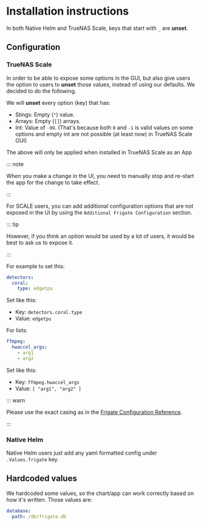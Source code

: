 # Installation instructions

In both Native Helm and TrueNAS Scale, keys that start with `_` are **unset**.

## Configuration

### TrueNAS Scale

In order to be able to expose some options in the GUI,
but also give users the option to users to **unset** those values,
instead of using our defaults. We decided to do the following.

We will **unset** every option (key) that has:

- Stings: Empty (`"`) value.
- Arrays: Empty (`[]`) arrays.
- Int: Value of `-99`.
  (That's because both `0` and `-1` is valid values on some options
  and empty int are not possible (at least now) in TrueNAS Scale GUI)

The above will only be applied when installed in TrueNAS Scale as an App

::: note

When you make a change in the UI, you need to manually stop and re-start the app
for the change to take effect.

:::

For SCALE users, you can add additional configuration options that are not exposed in the UI
by using the `Additional Frigate Configuration` section.

::: tip

However, if you think an option would be used by a lot of users, it would be best to ask us to expose it.

:::

For example to set this:

```yaml
detectors:
  coral:
    type: edgetpu
```

Set like this:

- Key: `detectors.coral.type`
- Value: `edgetpu`

For lists:

```yaml
ffmpeg:
  hwaccel_args:
    - arg1
    - arg2
```

Set like this:

- Key: `ffmpeg.hwaccel_args`
- Value: `[ "arg1", "arg2" ]`

::: warn

Please use the exact casing as in the [Frigate Configuration Reference](https://docs.frigate.video/configuration/index).

:::

### Native Helm

Native Helm users just add any yaml formatted config under `.Values.frigate` key.

## Hardcoded values

We hardcoded some values, so the chart/app can work correctly based on how it's written.
Those values are:

```yaml
database:
  path: /db/frigate.db
```
